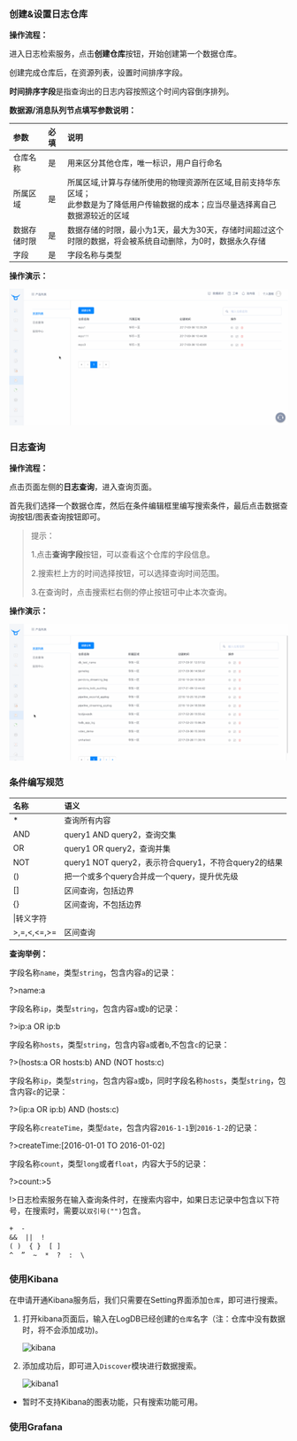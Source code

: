 ### 创建&设置日志仓库

**操作流程：**

进入日志检索服务，点击**创建仓库**按钮，开始创建第一个数据仓库。

创建完成仓库后，在资源列表，设置时间排序字段。

**时间排序字段**是指查询出的日志内容按照这个时间内容倒序排列。

**数据源/消息队列节点填写参数说明：**

|参数|必填|说明|
|:---|:---|:---|
|仓库名称|是|用来区分其他仓库，唯一标识，用户自行命名|
|所属区域|是|所属区域,计算与存储所使用的物理资源所在区域,目前支持华东区域；</br>此参数是为了降低用户传输数据的成本；应当尽量选择离自己数据源较近的区域|
|数据存储时限|是|数据存储的时限，最小为1天，最大为30天，存储时间超过这个时限的数据，将会被系统自动删除，为0时，数据永久存储|
|字段|是|字段名称与类型|

**操作演示：**

![](_media/logdb-createRepo.gif)

### 日志查询

**操作流程：**

点击页面左侧的**日志查询**，进入查询页面。

首先我们选择一个数据仓库，然后在条件编辑框里编写搜索条件，最后点击数据查询按钮/图表查询按钮即可。

> 提示：
> 
> 1.点击**查询字段**按钮，可以查看这个仓库的字段信息。
> 
> 2.搜索栏上方的时间选择按钮，可以选择查询时间范围。
> 
> 3.在查询时，点击搜索栏右侧的停止按钮可中止本次查询。

**操作演示：**

![](_media/search_logdb.gif)

### 条件编写规范

|名称|语义|
|:--|:--|
|*|查询所有内容|
|AND|query1 AND query2，查询交集|
|OR	|query1 OR query2，查询并集|
|NOT|query1 NOT query2，表示符合query1，不符合query2的结果|
|()	|把一个或多个query合并成一个query，提升优先级|
|[]	|区间查询，包括边界|
|{}|区间查询，不包括边界|
|\|转义字符|
|>,=,<,<=,>=|区间查询|

**查询举例：**

字段名称`name`，类型`string`，包含内容`a`的记录：

?>name:a

字段名称`ip`，类型`string`，包含内容`a`或`b`的记录：

?>ip:a OR ip:b

字段名称`hosts`，类型`string`，包含内容`a`或者`b`,不包含`c`的记录：

?>(hosts:a OR hosts:b) AND (NOT hosts:c)

字段名称`ip`，类型`string`，包含内容`a`或`b`，同时字段名称`hosts`，类型`string`，包含内容`c`的记录：

?>(ip:a OR ip:b) AND (hosts:c)

字段名称`createTime`，类型`date`，包含内容`2016-1-1`到`2016-1-2`的记录：

?>createTime:[2016-01-01 TO 2016-01-02]

字段名称`count`，类型`long`或者`float`，内容大于5的记录： 

?>count:>5


!>日志检索服务在输入查询条件时，在搜索内容中，如果日志记录中包含以下符号，在搜索时，需要以`双引号("")`包含。

```
+  -  
&&  ||  !
( )  { }  [ ] 
^  ”  ~  *  ?  :  \
```

### 使用Kibana

在申请开通Kibana服务后，我们只需要在Setting界面添加`仓库`，即可进行搜索。

1. 打开kibana页面后，输入在LogDB已经创建的`仓库`名字（注：仓库中没有数据时，将不会添加成功)。

	![kibana](http://oji8s4dhx.bkt.clouddn.com/kibana-guide-1.jpeg)

2. 添加成功后，即可进入`Discover`模块进行数据搜索。

	
	![kibana1](http://oji8s4dhx.bkt.clouddn.com/discover.jpeg)


* 暂时不支持Kibana的图表功能，只有搜索功能可用。


### 使用Grafana